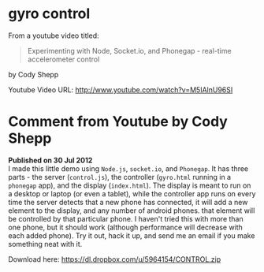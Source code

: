 gyro control
============

From a youtube video titled:
> Experimenting with Node, Socket.io, and Phonegap - real-time accelerometer control  

by Cody Shepp

Youtube Video URL: http://www.youtube.com/watch?v=M5IAlnU96SI


Comment from Youtube by Cody Shepp
==================================

**Published on 30 Jul 2012**  
I made this little demo using `Node.js`, `socket.io`, and `Phonegap`. It has three parts - the server
(`control.js`), the controller (`gyro.html` running in a `phonegap` app), and the display (`index.html`).
The display is meant to run on a desktop or laptop (or even a tablet), while the controller app runs on
every time the server detects that a new phone has connected, it will add a new element to the display,
and any number of android phones. that element will be controlled by that particular phone. I haven't
tried this with more than one phone, but it should work (although performance will decrease with each
added phone). Try it out, hack it up, and send me an email if you make something neat with it.

Download here: https://dl.dropbox.com/u/5964154/CONTROL.zip
